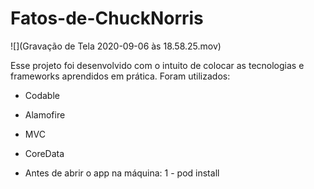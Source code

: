 # Fatos-de-ChuckNorris

 ![](Gravação de Tela 2020-09-06 às 18.58.25.mov)

Esse projeto foi desenvolvido com o intuito de colocar as tecnologias e frameworks aprendidos em prática.
Foram utilizados: 
- Codable
- Alamofire
- MVC
- CoreData

- Antes de abrir o app na máquina:
 1 - pod install
